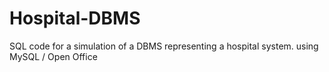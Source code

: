 # Hospital-DBMS
SQL code for a simulation of a DBMS representing a hospital system. using MySQL / Open Office
